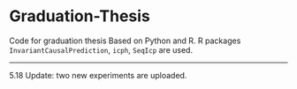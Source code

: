 # Graduation-Thesis
Code for graduation thesis
Based on Python and R. R packages `InvariantCausalPrediction`, `icph`, `SeqIcp` are used.
___
5.18 Update: two new experiments are uploaded.
